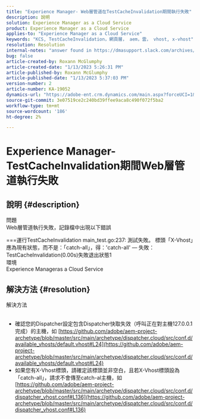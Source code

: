 ```yaml
---
title: "Experience Manager- Web層管道在TestCacheInvalidation期間執行失敗"
description: 說明
solution: Experience Manager as a Cloud Service
product: Experience Manager as a Cloud Service
applies-to: "Experience Manager as a Cloud Service"
keywords: "KCS, TestCacheInvalidation，網頁層， aem，雲， vhost, x-vhost"
resolution: Resolution
internal-notes: "answer found in https://dmasupport.slack.com/archives/C013SBSHPKK/p1645102872540889?thread_ts=1645102277.855389&cid=C013SBSHPKK"
bug: false
article-created-by: Roxann McGlumphy
article-created-date: "1/13/2023 5:26:31 PM"
article-published-by: Roxann McGlumphy
article-published-date: "1/13/2023 5:37:03 PM"
version-number: 2
article-number: KA-19052
dynamics-url: "https://adobe-ent.crm.dynamics.com/main.aspx?forceUCI=1&pagetype=entityrecord&etn=knowledgearticle&id=fc7dcd69-6793-ed11-aad1-6045bd006a22"
source-git-commit: 3e07519ce2c240bd39ffee9aca8c490f072f5ba2
workflow-type: tm+mt
source-wordcount: '186'
ht-degree: 2%

---
```


# Experience Manager- TestCacheInvalidation期間Web層管道執行失敗

## 說明 {#description}

問題<br>
Web層管道執行失敗，記錄檔中出現以下錯誤

===運行TestCacheInvalidation main_test.go:237: 測試失敗。 標頭「X-Vhost」應為現有狀態，而不是：「catch-all」，得：&#39;catch-all&#39; — 失敗：TestCacheInvalidation(0.00s)失敗退出狀態1
<br>環境<br>
Experience Manageras a Cloud Service


## 解決方法 {#resolution}

解決方法<br><br>
- 確認您的Dispatcher設定包含Dispatcher快取失效（呼叫正在對主機127.0.0.1完成）的主機，如 [https://github.com/adobe/aem-project-archetype/blob/master/src/main/archetype/dispatcher.cloud/src/conf.d/available_vhosts/default.vhost#L24](https://github.com/adobe/aem-project-archetype/blob/master/src/main/archetype/dispatcher.cloud/src/conf.d/available_vhosts/default.vhost#L24)
- 如果您有X-Vhost標頭，請確定該標頭並非空白，且若X-Vhost標頭設為「catch-all」，請求不會傳至catch-al主機，如 [https://github.com/adobe/aem-project-archetype/blob/master/src/main/archetype/dispatcher.cloud/src/conf.d/dispatcher_vhost.conf#L136](https://github.com/adobe/aem-project-archetype/blob/master/src/main/archetype/dispatcher.cloud/src/conf.d/dispatcher_vhost.conf#L136)

